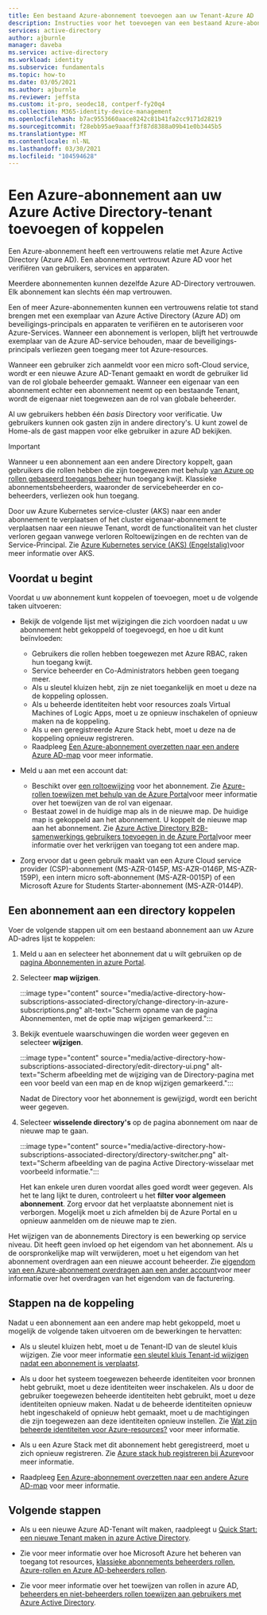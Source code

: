 ```yaml
---
title: Een bestaand Azure-abonnement toevoegen aan uw Tenant-Azure AD
description: Instructies voor het toevoegen van een bestaand Azure-abonnement aan uw Azure Active Directory-Tenant (Azure AD).
services: active-directory
author: ajburnle
manager: daveba
ms.service: active-directory
ms.workload: identity
ms.subservice: fundamentals
ms.topic: how-to
ms.date: 03/05/2021
ms.author: ajburnle
ms.reviewer: jeffsta
ms.custom: it-pro, seodec18, contperf-fy20q4
ms.collection: M365-identity-device-management
ms.openlocfilehash: b7ac9553660aace8242c81b41fa2cc9171d28219
ms.sourcegitcommit: f28ebb95ae9aaaff3f87d8388a09b41e0b3445b5
ms.translationtype: MT
ms.contentlocale: nl-NL
ms.lasthandoff: 03/30/2021
ms.locfileid: "104594628"
---
```

# <a name="associate-or-add-an-azure-subscription-to-your-azure-active-directory-tenant"></a>Een Azure-abonnement aan uw Azure Active Directory-tenant toevoegen of koppelen

Een Azure-abonnement heeft een vertrouwens relatie met Azure Active Directory (Azure AD). Een abonnement vertrouwt Azure AD voor het verifiëren van gebruikers, services en apparaten.

Meerdere abonnementen kunnen dezelfde Azure AD-Directory vertrouwen. Elk abonnement kan slechts één map vertrouwen.

Een of meer Azure-abonnementen kunnen een vertrouwens relatie tot stand brengen met een exemplaar van Azure Active Directory (Azure AD) om beveiligings-principals en apparaten te verifiëren en te autoriseren voor Azure-Services.  Wanneer een abonnement is verlopen, blijft het vertrouwde exemplaar van de Azure AD-service behouden, maar de beveiligings-principals verliezen geen toegang meer tot Azure-resources.

Wanneer een gebruiker zich aanmeldt voor een micro soft-Cloud service, wordt er een nieuwe Azure AD-Tenant gemaakt en wordt de gebruiker lid van de rol globale beheerder gemaakt. Wanneer een eigenaar van een abonnement echter een abonnement neemt op een bestaande Tenant, wordt de eigenaar niet toegewezen aan de rol van globale beheerder.

Al uw gebruikers hebben één *basis* Directory voor verificatie. Uw gebruikers kunnen ook gasten zijn in andere directory's. U kunt zowel de Home-als de gast mappen voor elke gebruiker in azure AD bekijken.

> [!Important]
> Wanneer u een abonnement aan een andere Directory koppelt, gaan gebruikers die rollen hebben die zijn toegewezen met behulp [van Azure op rollen gebaseerd toegangs beheer](../../role-based-access-control/role-assignments-portal.md) hun toegang kwijt. Klassieke abonnementsbeheerders, waaronder de servicebeheerder en co-beheerders, verliezen ook hun toegang.
>
> Door uw Azure Kubernetes service-cluster (AKS) naar een ander abonnement te verplaatsen of het cluster eigenaar-abonnement te verplaatsen naar een nieuwe Tenant, wordt de functionaliteit van het cluster verloren gegaan vanwege verloren Roltoewijzingen en de rechten van de Service-Principal. Zie [Azure Kubernetes service (AKS) (Engelstalig)](../../aks/index.yml)voor meer informatie over AKS.

## <a name="before-you-begin"></a>Voordat u begint

Voordat u uw abonnement kunt koppelen of toevoegen, moet u de volgende taken uitvoeren:

- Bekijk de volgende lijst met wijzigingen die zich voordoen nadat u uw abonnement hebt gekoppeld of toegevoegd, en hoe u dit kunt beïnvloeden:

  - Gebruikers die rollen hebben toegewezen met Azure RBAC, raken hun toegang kwijt.
  - Service beheerder en Co-Administrators hebben geen toegang meer.
  - Als u sleutel kluizen hebt, zijn ze niet toegankelijk en moet u deze na de koppeling oplossen.
  - Als u beheerde identiteiten hebt voor resources zoals Virtual Machines of Logic Apps, moet u ze opnieuw inschakelen of opnieuw maken na de koppeling.
  - Als u een geregistreerde Azure Stack hebt, moet u deze na de koppeling opnieuw registreren.
  - Raadpleeg [Een Azure-abonnement overzetten naar een andere Azure AD-map](../../role-based-access-control/transfer-subscription.md) voor meer informatie.

- Meld u aan met een account dat:

  - Beschikt over [een roltoewijzing](../../role-based-access-control/built-in-roles.md#owner) voor het abonnement. Zie [Azure-rollen toewijzen met behulp van de Azure Portal](../../role-based-access-control/role-assignments-portal.md)voor meer informatie over het toewijzen van de rol van eigenaar.
  - Bestaat zowel in de huidige map als in de nieuwe map. De huidige map is gekoppeld aan het abonnement. U koppelt de nieuwe map aan het abonnement. Zie [Azure Active Directory B2B-samenwerkings gebruikers toevoegen in de Azure Portal](../external-identities/add-users-administrator.md)voor meer informatie over het verkrijgen van toegang tot een andere map.

- Zorg ervoor dat u geen gebruik maakt van een Azure Cloud service provider (CSP)-abonnement (MS-AZR-0145P, MS-AZR-0146P, MS-AZR-159P), een intern micro soft-abonnement (MS-AZR-0015P) of een Microsoft Azure for Students Starter-abonnement (MS-AZR-0144P).

## <a name="associate-a-subscription-to-a-directory"></a>Een abonnement aan een directory koppelen<a name="to-associate-an-existing-subscription-to-your-azure-ad-directory"></a>

Voer de volgende stappen uit om een bestaand abonnement aan uw Azure AD-adres lijst te koppelen:

1. Meld u aan en selecteer het abonnement dat u wilt gebruiken op de [pagina Abonnementen in azure Portal](https://portal.azure.com/#blade/Microsoft_Azure_Billing/SubscriptionsBlade).

1. Selecteer **map wijzigen**.

   :::image type="content" source="media/active-directory-how-subscriptions-associated-directory/change-directory-in-azure-subscriptions.png" alt-text="Scherm opname van de pagina Abonnementen, met de optie map wijzigen gemarkeerd.":::

1. Bekijk eventuele waarschuwingen die worden weer gegeven en selecteer **wijzigen**.

   :::image type="content" source="media/active-directory-how-subscriptions-associated-directory/edit-directory-ui.png" alt-text="Scherm afbeelding met de wijziging van de Directory-pagina met een voor beeld van een map en de knop wijzigen gemarkeerd.":::

   Nadat de Directory voor het abonnement is gewijzigd, wordt een bericht weer gegeven.

1. Selecteer **wisselende directory's** op de pagina abonnement om naar de nieuwe map te gaan.

   :::image type="content" source="media/active-directory-how-subscriptions-associated-directory/directory-switcher.png" alt-text="Scherm afbeelding van de pagina Active Directory-wisselaar met voorbeeld informatie.":::

   Het kan enkele uren duren voordat alles goed wordt weer gegeven. Als het te lang lijkt te duren, controleert u het **filter voor algemeen abonnement**. Zorg ervoor dat het verplaatste abonnement niet is verborgen. Mogelijk moet u zich afmelden bij de Azure Portal en u opnieuw aanmelden om de nieuwe map te zien.

Het wijzigen van de abonnements Directory is een bewerking op service niveau. Dit heeft geen invloed op het eigendom van het abonnement. Als u de oorspronkelijke map wilt verwijderen, moet u het eigendom van het abonnement overdragen aan een nieuwe account beheerder. Zie [eigendom van een Azure-abonnement overdragen aan een ander account](../../cost-management-billing/manage/billing-subscription-transfer.md)voor meer informatie over het overdragen van het eigendom van de facturering.

## <a name="post-association-steps"></a>Stappen na de koppeling

Nadat u een abonnement aan een andere map hebt gekoppeld, moet u mogelijk de volgende taken uitvoeren om de bewerkingen te hervatten:

- Als u sleutel kluizen hebt, moet u de Tenant-ID van de sleutel kluis wijzigen. Zie voor meer informatie [een sleutel kluis Tenant-id wijzigen nadat een abonnement is verplaatst](../../key-vault/general/move-subscription.md).

- Als u door het systeem toegewezen beheerde identiteiten voor bronnen hebt gebruikt, moet u deze identiteiten weer inschakelen. Als u door de gebruiker toegewezen beheerde identiteiten hebt gebruikt, moet u deze identiteiten opnieuw maken. Nadat u de beheerde identiteiten opnieuw hebt ingeschakeld of opnieuw hebt gemaakt, moet u de machtigingen die zijn toegewezen aan deze identiteiten opnieuw instellen. Zie [Wat zijn beheerde identiteiten voor Azure-resources?](../managed-identities-azure-resources/overview.md) voor meer informatie.

- Als u een Azure Stack met dit abonnement hebt geregistreerd, moet u zich opnieuw registreren. Zie [Azure stack hub registreren bij Azure](/azure-stack/operator/azure-stack-registration)voor meer informatie.

- Raadpleeg [Een Azure-abonnement overzetten naar een andere Azure AD-map](../../role-based-access-control/transfer-subscription.md) voor meer informatie.

## <a name="next-steps"></a>Volgende stappen

- Als u een nieuwe Azure AD-Tenant wilt maken, raadpleegt u [Quick Start: een nieuwe Tenant maken in azure Active Directory](active-directory-access-create-new-tenant.md).

- Zie voor meer informatie over hoe Microsoft Azure het beheren van toegang tot resources, [klassieke abonnements beheerders rollen, Azure-rollen en Azure AD-beheerders rollen](../../role-based-access-control/rbac-and-directory-admin-roles.md).

- Zie voor meer informatie over het toewijzen van rollen in azure AD, [beheerders en niet-beheerders rollen toewijzen aan gebruikers met Azure Active Directory](active-directory-users-assign-role-azure-portal.md).
